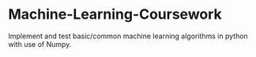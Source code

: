 # Machine-Learning-Coursework
Implement and test basic/common machine learning algorithms in python with use of Numpy.
